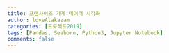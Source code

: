 ```yaml
---
title: 프랜차이즈 가게 데이터 시각화
author: loveAlakazam
categories: [프로젝트2019]
tags: [Pandas, Seaborn, Python3, Jupyter Notebook]
comments: false
---
```


